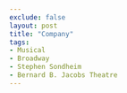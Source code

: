```yaml
---
exclude: false
layout: post
title: "Company"
tags:
- Musical
- Broadway
- Stephen Sondheim
- Bernard B. Jacobs Theatre
---
```

